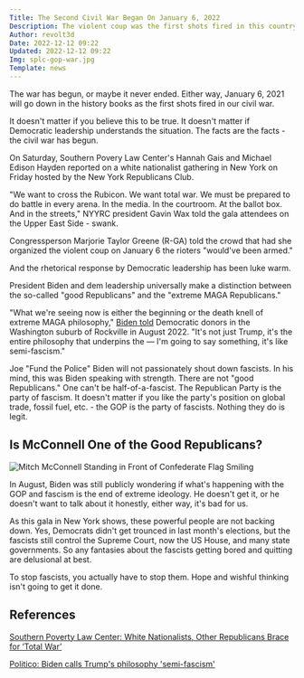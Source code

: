 ```yaml
---
Title: The Second Civil War Began On January 6, 2022
Description: The violent coup was the first shots fired in this country's second civil war
Author: revolt3d
Date: 2022-12-12 09:22
Updated: 2022-12-12 09:22
Img: splc-gop-war.jpg
Template: news
---
```

The war has begun, or maybe it never ended. Either way, January 6, 2021 will go down in the history books as the first shots fired in our civil war.

It doesn't matter if you believe this to be true. It doesn't matter if Democratic leadership understands the situation. The facts are the facts - the civil war has begun.

On Saturday, Southern Povery Law Center's Hannah Gais and Michael Edison Hayden reported on a white nationalist gathering in New York on Friday hosted by the New York Republicans Club.

"We want to cross the Rubicon. We want total war. We must be prepared to do battle in every arena. In the media. In the courtroom. At the ballot box. And in the streets," NYYRC president Gavin Wax told the gala attendees on the Upper East Side - swank.

Congressperson Marjorie Taylor Greene (R-GA) told the crowd that had she organized the violent coup on January 6 the rioters "would've been armed."

And the rhetorical response by Democratic leadership has been luke warm.

President Biden and dem leadership universally make a distinction between the so-called "good Republicans" and the "extreme MAGA Republicans." 

"What we're seeing now is either the beginning or the death knell of extreme MAGA philosophy," [Biden told](https://www.politico.com/news/2022/08/25/biden-trump-philosophy-semi-fascism-00053831) Democratic donors in the Washington suburb of Rockville in August 2022. "It's not just Trump, it's the entire philosophy that underpins the — I'm going to say something, it's like semi-fascism."

Joe "Fund the Police" Biden will not passionately shout down fascists. In his mind, this was Biden speaking with strength. There are not "good Republicans." One can't be half-of-a-fascist. The Republican Party is the party of fascism. It doesn't matter if you like the party's position on global trade, fossil fuel, etc. - the GOP is the party of fascists. Nothing they do is legit.

## Is McConnell One of the Good Republicans?

![Mitch McConnell Standing in Front of Confederate Flag Smiling](%assets_url%/mcconnell-confederate-flag.jpg)

In August, Biden was still publicly wondering if what's happening with the GOP and fascism is the end of extreme ideology. He doesn't get it, or he doesn't want to talk about it honestly, either way, it's bad for us. 

As this gala in New York shows, these powerful people are not backing down. Yes, Democrats didn't get trounced in last month's elections, but the fascists still control the Supreme Court, now the US House, and many state governments. So any fantasies about the fascists getting bored and quitting are delusional at best. 

To stop fascists, you actually have to stop them. Hope and wishful thinking isn't going to get it done.

## References
[Southern Poverty Law Center: White Nationalists, Other Republicans Brace for ‘Total War’](https://www.splcenter.org/hatewatch/2022/12/11/white-nationalists-other-republicans-brace-total-war)

[Politico: Biden calls Trump's philosophy 'semi-fascism'](https://www.politico.com/news/2022/08/25/biden-trump-philosophy-semi-fascism-00053831)